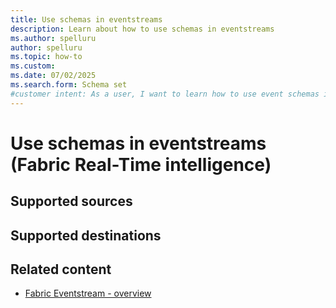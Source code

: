 ```yaml
---
title: Use schemas in eventstreams
description: Learn about how to use schemas in eventstreams
ms.author: spelluru
author: spelluru
ms.topic: how-to
ms.custom:
ms.date: 07/02/2025
ms.search.form: Schema set
#customer intent: As a user, I want to learn how to use event schemas in eventstreams in Real-Time Intelligence.
---
```

# Use schemas in eventstreams (Fabric Real-Time intelligence)

## Supported sources

## Supported destinations

## Related content

* [Fabric Eventstream - overview](overview.md)
